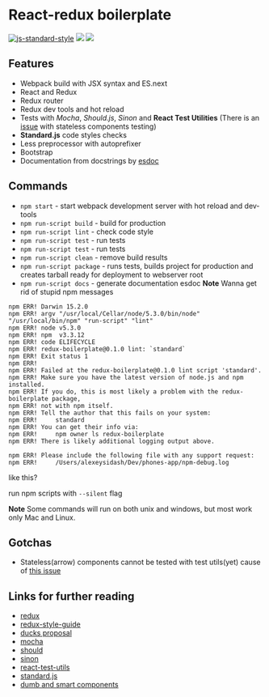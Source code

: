 React-redux boilerplate
=======================
[![js-standard-style](https://img.shields.io/badge/code%20style-standard-brightgreen.svg)](http://standardjs.com/)
![](https://img.shields.io/badge/version-0.1.0-green.svg)
![](https://img.shields.io/badge/version-0.1.0-green.svg)

Features
--------
* Webpack build with JSX syntax and ES.next
* React and Redux
* Redux router
* Redux dev tools and hot reload
* Tests with *Mocha*, *Should.js*, *Sinon* and **React Test Utilities** (There is an [issue](https://github.com/facebook/react/issues/4972) with stateless components testing)
* **Standard.js** code styles checks
* Less preprocessor with autoprefixer
* Bootstrap
* Documentation from docstrings by [esdoc](https://esdoc.org/)

Commands
--------
* `npm start` - start webpack development server with hot reload and dev-tools
* `npm run-script build` - build for production
* `npm run-script lint` - check code style
* `npm run-script test` - run tests
* `npm run-script test` - run tests
* `npm run-script clean` - remove build results
* `npm run-script package` - runs tests, builds project for production and creates tarball ready for deployment to webserver root
* `npm run-script docs` - generate documentation esdoc
**Note**
Wanna get rid of stupid npm messages
```
npm ERR! Darwin 15.2.0
npm ERR! argv "/usr/local/Cellar/node/5.3.0/bin/node" "/usr/local/bin/npm" "run-script" "lint"
npm ERR! node v5.3.0
npm ERR! npm  v3.3.12
npm ERR! code ELIFECYCLE
npm ERR! redux-boilerplate@0.1.0 lint: `standard`
npm ERR! Exit status 1
npm ERR! 
npm ERR! Failed at the redux-boilerplate@0.1.0 lint script 'standard'.
npm ERR! Make sure you have the latest version of node.js and npm installed.
npm ERR! If you do, this is most likely a problem with the redux-boilerplate package,
npm ERR! not with npm itself.
npm ERR! Tell the author that this fails on your system:
npm ERR!     standard
npm ERR! You can get their info via:
npm ERR!     npm owner ls redux-boilerplate
npm ERR! There is likely additional logging output above.

npm ERR! Please include the following file with any support request:
npm ERR!     /Users/alexeysidash/Dev/phones-app/npm-debug.log
```
like this?

run npm scripts with `--silent` flag


**Note**
Some commands will run on both unix and windows, but most work only Mac and Linux.

Gotchas
-------
* Stateless(arrow) components cannot be tested with test utils(yet) cause of [this issue](https://github.com/facebook/react/issues/4972)

Links for further reading
-------------------------
* [redux](https://github.com/rackt/redux)
* [redux-style-guide](https://github.com/ghengeveld/react-redux-styleguide)
* [ducks proposal](https://github.com/erikras/ducks-modular-redux)
* [mocha](https://mochajs.org/)
* [should](https://shouldjs.github.io/)
* [sinon](http://sinonjs.org/)
* [react-test-utils](https://facebook.github.io/jest/)
* [standard.js](http://standardjs.com/)
* [dumb and smart components](https://medium.com/@dan_abramov/smart-and-dumb-components-7ca2f9a7c7d0#.p8p5yhc6u)
